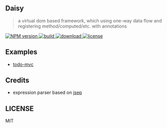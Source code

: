 ## Daisy
>  a virtual dom based framework, which using one-way data flow and registering method/computed/etc. with annotations

<a href="https://www.npmjs.com/package/daisy.js">
<img src="https://img.shields.io/npm/v/daisy.js.svg?style=flat-square" alt="NPM version">
</a>
<a href="https://travis-ci.org/daisyjs/daisy.js">
<img src="https://img.shields.io/travis/daisyjs/daisy.js.svg?style=flat-square" alt="build">
</a>

<a href="https://www.npmjs.com/package/daisy.js">
<img src="https://img.shields.io/npm/dm/daisy.js.svg?style=flat-square" alt="download">
</a>

<a href="https://github.com/daisyjs/daisy.js/blob/master/LICENSE">
<img src="https://img.shields.io/github/license/daisyjs/daisy.js.svg?style=flat-square" alt="license">
</a>

## Examples
* [todo-mvc](https://daisyjs.github.io/daisy.js/pages/todomvc.html)

## Credits
* expression parser based on [jsep](https://github.com/soney/jsep)

## LICENSE
MIT
